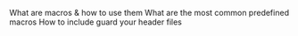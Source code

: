What are macros & how to use them
What are the most common predefined macros
How to include guard your header files

